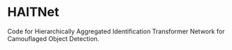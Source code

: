 # HAITNet
Code for Hierarchically Aggregated Identification Transformer Network for Camouflaged Object Detection.
